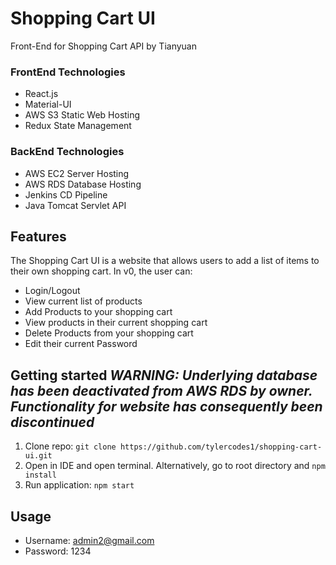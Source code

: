 # Shopping Cart UI
Front-End for Shopping Cart API by Tianyuan
<br>

### FrontEnd Technologies
  - React.js
  - Material-UI
  - AWS S3 Static Web Hosting
  - Redux State Management
### BackEnd Technologies 
  - AWS EC2 Server Hosting
  - AWS RDS Database Hosting
  - Jenkins CD Pipeline
  - Java Tomcat Servlet API

## Features
The Shopping Cart UI is a website that allows users to add a list of items to their own shopping cart. In v0, the user can:
  - Login/Logout
  - View current list of products
  - Add Products to your shopping cart
  - View products in their current shopping cart
  - Delete Products from your shopping cart
  - Edit their current Password

## Getting started *WARNING: Underlying database has been deactivated from AWS RDS by owner. Functionality for website has consequently been discontinued*
1. Clone repo: 
```git clone https://github.com/tylercodes1/shopping-cart-ui.git```
2. Open in IDE and open terminal. Alternatively, go to root directory and 
```npm install```
3. Run application:
```npm start```

## Usage
- Username: admin2@gmail.com
- Password: 1234
